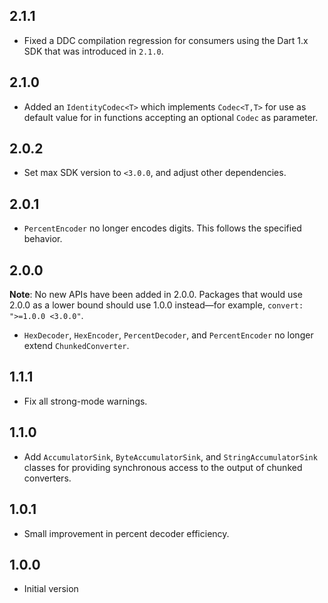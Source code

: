 ## 2.1.1

 * Fixed a DDC compilation regression for consumers using the Dart 1.x SDK that was introduced in `2.1.0`.

## 2.1.0

 * Added an `IdentityCodec<T>` which implements `Codec<T,T>` for use as default
   value for in functions accepting an optional `Codec` as parameter.

## 2.0.2

* Set max SDK version to `<3.0.0`, and adjust other dependencies.

## 2.0.1

* `PercentEncoder` no longer encodes digits. This follows the specified
  behavior.

## 2.0.0

**Note**: No new APIs have been added in 2.0.0. Packages that would use 2.0.0 as
a lower bound should use 1.0.0 instead—for example, `convert: ">=1.0.0 <3.0.0"`.

* `HexDecoder`, `HexEncoder`, `PercentDecoder`, and `PercentEncoder` no longer
  extend `ChunkedConverter`.

## 1.1.1

* Fix all strong-mode warnings.

## 1.1.0

* Add `AccumulatorSink`, `ByteAccumulatorSink`, and `StringAccumulatorSink`
  classes for providing synchronous access to the output of chunked converters.

## 1.0.1

* Small improvement in percent decoder efficiency.

## 1.0.0

* Initial version
